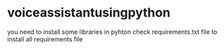 # voiceassistantusingpython

you need to install some libraries in pyhton check requirements.txt file to install all requirements file
